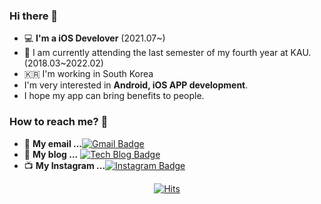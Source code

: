 <!--
**MoKyungKim/MoKyungKim** is a ✨ _special_ ✨ repository because its `README.md` (this file) appears on your GitHub profile.

Here are some ideas to get you started:

- 🔭 I’m currently working on ...
- 🌱 I’m currently learning ...
- 👯 I’m looking to collaborate on ...
- 🤔 I’m looking for help with ...
- 💬 Ask me about ...
- 📫 How to reach me: ...
- 😄 Pronouns: ...
- ⚡ Fun fact: ...
-->

### Hi there 👋 
- 💻 **I'm a iOS Develover** (2021.07~) 
- 🏫 I am currently attending the last semester of my fourth year at KAU.(2018.03~2022.02)
- 🇰🇷 I'm working in South Korea 
- I'm very interested in **Android, iOS APP development**.
- I hope my app can bring benefits to people.


### How to reach me? 🤔 
- 📮 **My email ...**[![Gmail Badge](https://img.shields.io/badge/-Gmail-d14836?style=flat-square&logo=Gmail&logoColor=white&link=mailto:monee97101@gmail.com)](mailto:monee97101@gmail.com)
- 📒 **My blog ...** [![Tech Blog Badge](http://img.shields.io/badge/-Tech%20blog-black?style=flat-square&logo=blogger&logoColor=white&link=https://monee1001.tistory.com)](https://monee1001.tistory.com)
- 📺 **My Instagram ...**[![Instagram Badge](https://img.shields.io/badge/-Instagram-dd2a7b?style=flat-square&logo=instagram&logoColor=white&link=https://www.instagram.com/goodmoneeing/)](https://www.instagram.com/goodmoneeing/)

<!--
<div align=center>
[![Tech Blog Badge](http://img.shields.io/badge/-Tech%20blog-black?style=flat-square&logo=github&link=https://zzsza.github.io/)](https://zzsza.github.io/) 
[![Instagram Badge](https://img.shields.io/badge/-Instagram-dd2a7b?style=flat-square&logo=instagram&logoColor=white&link=https://www.instagram.com/goodmoneeing/)](https://www.instagram.com/goodmoneeing/) 
[![Gmail Badge](https://img.shields.io/badge/-Gmail-d14836?style=flat-square&logo=Gmail&logoColor=white&link=mailto:monee97101@gmail.com)](mailto:monee97101@gmail.com)
</div>-->

<div align=center>

[![Hits](https://hits.seeyoufarm.com/api/count/incr/badge.svg?url=https%3A%2F%2Fgithub.com%2FMoKyungKim&count_bg=%23EFAF34&title_bg=%233B3838&icon=baidu.svg&icon_color=%23E7E7E7&title=hits&edge_flat=false)](https://hits.seeyoufarm.com)

</div>

